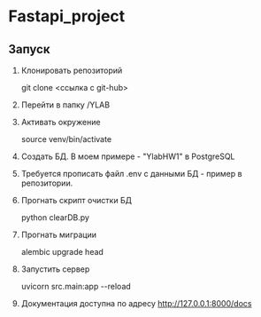 # Fastapi_project

## Запуск

1. Клонировать репозиторий
   
    git clone <ссылка с git-hub>
   
2. Перейти в папку /YLAB

3. Активать окружение
   
   source venv/bin/activate

4. Создать БД. В моем примере - "YlabHW1" в PostgreSQL

6. Требуется прописать файл .env с данными БД - пример в репозитории.

7. Прогнать скрипт очистки БД

   python clearDB.py

8. Прогнать миграции

   alembic upgrade head

9. Запустить сервер

   uvicorn src.main:app --reload

10. Документация доступна по адресу <http://127.0.0.1:8000/docs>